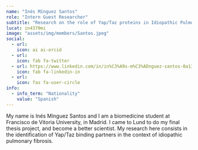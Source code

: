 ```yaml
---
name: "Inés Mínguez Santos"
role: "Intern Guest Researcher"
subtitle: "Research on the role of Yap/Taz proteins in Idiopathic Pulmonary Fibrosis "
lucat: in4370mi
image: "assets/img/members/Santos.jpeg"
social:
  - url: 
    icon: ai ai-orcid
  - url: 
    icon: fab fa-twitter
  - url: https://www.linkedin.com/in/in%C3%A9s-m%C3%ADnguez-santos-0a1361226/
    icon: fab fa-linkedin-in
  - url: 
    icon: fas fa-user-circle
info:
  - info_term: "Nationality"
    value: "Spanish"
---
```

My name is Inés Mínguez Santos and I am a biomedicine student at Francisco de Vitoria University, in Madrid. I came to Lund to do my final thesis project, and become a better scientist. 
My research here consists in the identification of Yap/Taz binding partners in the context of idiopathic pulmonary fibrosis.
